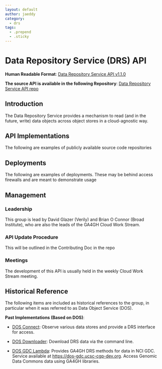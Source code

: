 ```yaml
---
layout: default
author: jaeddy
category:
  - drs
tags:
  - .prepend
  - .sticky
---
```


# Data Repository Service (DRS) API
**Human Readable Format**: [Data Repository Service API v1.1.0](https://ga4gh.github.io/data-repository-service-schemas/preview/release/drs-1.1.0/docs/)

**The source API is available in the following Repository**: [Data Repository Service API repo](https://github.com/ga4gh/data-repository-service-schemas)

## Introduction

The Data Repository Service provides a mechanism to read (and in the future, write) data objects across object stores in a cloud-agnostic way. 

## API Implementations
The following are examples of publicly available source code repositories

## Deployments
The following are examples of deployments. These may be behind access firewalls and are meant to demonstrate usage

## Management

### Leadership

This group is lead by David Glazer (Verily) and Brian O Connor (Broad Institute), who are also the leads of the GA4GH Cloud Work Stream.

### API Update Procedure
This will be outlined in the Contributing Doc in the repo

### Meetings
The development of this API is usually held in the weekly Cloud Work Stream meeting. 

## Historical Reference

The following items are included as historical references to the group, in particular when it was referred to as Data Object Service (DOS).

**Past Implementations (Based on DOS)**: 

* [DOS Connect](https://github.com/ohsu-comp-bio/dos_connect): Observe various data stores and provide a DRS interface for access.

* [DOS Downloader](https://github.com/david4096/dos-downloader): Download DRS data via the command line.

* [DOS GDC Lambda](https://github.com/david4096/dos-gdc-lambda/): Provides GA4GH DRS methods for data in NCI GDC. Service available at https://dos-gdc.ucsc-cgp-dev.org.  Access Genomic Data Commons data using GA4GH libraries.


